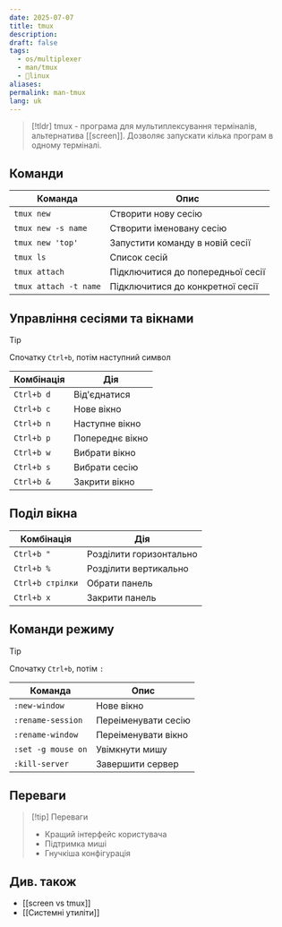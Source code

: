 ```yaml
---
date: 2025-07-07
title: tmux
description: 
draft: false
tags:
  - os/multiplexer
  - man/tmux
  - 🐧linux
aliases: 
permalink: man-tmux
lang: uk
---
```


> [!tldr]
> tmux - програма для мультиплексування терміналів, альтернатива [[screen]]. Дозволяє запускати кілька програм в одному терміналі.

## Команди

| Команда | Опис |
|---------|------|
| `tmux new` | Створити нову сесію |
| `tmux new -s name` | Створити іменовану сесію |
| `tmux new 'top'` | Запустити команду в новій сесії |
| `tmux ls` | Список сесій |
| `tmux attach` | Підключитися до попередньої сесії |
| `tmux attach -t name` | Підключитися до конкретної сесії |

## Управління сесіями та вікнами

> [!tip]
> Спочатку `Ctrl+b`, потім наступний символ

| Комбінація | Дія             |
| ---------- | --------------- |
| `Ctrl+b d` | Від'єднатися    |
| `Ctrl+b c` | Нове вікно      |
| `Ctrl+b n` | Наступне вікно  |
| `Ctrl+b p` | Попереднє вікно |
| `Ctrl+b w` | Вибрати вікно   |
| `Ctrl+b s` | Вибрати сесію   |
| `Ctrl+b &` | Закрити вікно   |

## Поділ вікна
| Комбінація | Дія |
|------------|-----|
| `Ctrl+b "` | Розділити горизонтально |
| `Ctrl+b %` | Розділити вертикально |
| `Ctrl+b стрілки` | Обрати панель |
| `Ctrl+b x` | Закрити панель |

## Команди режиму

> [!tip]
> Спочатку `Ctrl+b`, потім  `:`

| Команда | Опис |
|---------|------|
| `:new-window` | Нове вікно |
| `:rename-session` | Переіменувати сесію |
| `:rename-window` | Переіменувати вікно |
| `:set -g mouse on` | Увімкнути мишу |
| `:kill-server` | Завершити сервер |


## Переваги

> [!tip] Переваги
> - Кращий інтерфейс користувача
> - Підтримка миші
> - Гнучкіша конфігурація

## Див. також

- [[screen vs tmux]]
- [[Системні утиліти]]